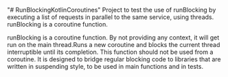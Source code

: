 "# RunBlockingKotlinCoroutines" 
Project to test the use of runBlocking by executing a list of requests in parallel to the same service, using threads. runBlocking is a coroutine function.

runBlocking is a coroutine function. By not providing any context, it will get run on the main thread.Runs a new coroutine and blocks the current thread interruptible until its completion. This function should not be used from a coroutine. It is designed to bridge regular blocking code to libraries that are written in suspending style, to be used in main functions and in tests.
